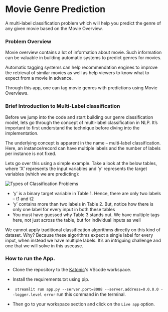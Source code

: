 # Movie Genre Prediction

A multi-label classification problem which will help you predict the genre of any given movie based on the Movie Overview.


### Problem Overview

Movie overview contains a lot of information about movie. Such information can be valuable in building automatic systems to predict genres for movies. 

Automatic tagging systems can help recommendation engines to improve the retrieval of similar movies as well as help viewers to know what to expect from a movie in advance. 

Through this app, one can tag movie genres with predictions using Movie Overviews.


### Brief Introduction to Multi-Label classification

Before we jump into the code and start building our genre classification model, lets go through the concept of multi-label classification in NLP. It’s important to first understand the technique before diving into the implementation.

The underlying concept is apparent in the name – multi-label classification. Here, an instance/record can have multiple labels and the number of labels per instance is not fixed.

Lets go over this using a simple example. Take a look at the below tables, where ‘X’ represents the input variables and ‘y’ represents the target variables (which we are predicting):

![Types of Classification Problems](https://cdn.analyticsvidhya.com/wp-content/uploads/2019/04/img_1.png)

* ‘y’ is a binary target variable in Table 1. Hence, there are only two labels – t1 and t2
* ‘y’ contains more than two labels in Table 2. But, notice how there is only one label for every input in both these tables
* You must have guessed why Table 3 stands out. We have multiple tags here, not just across the table, but for individual inputs as well

We cannot apply traditional classification algorithms directly on this kind of dataset. Why? Because these algorithms expect a single label for every input, when instead we have multiple labels. It’s an intriguing challenge and one that we will solve in this usecase.

### How to run the App.

* Clone the repository to the [Katonic](https://katonic.ai/)'s VScode workspace.
* Install the requirements.txt using pip.
* ` streamlit run app.py --server.port=8088 --server.address=0.0.0.0 --logger.level error` run this command in the terminal.

* Then go to your workspace section and click on the `Live app` option.
